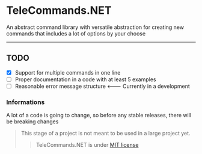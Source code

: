 # TeleCommands.NET
An abstract command library with versatile abstraction for creating new commands that includes a lot of options by your choose

---
## TODO
- [x] Support for multiple commands in one line
- [ ] Proper documentation in a code with at least 5 examples
- [ ] Reasonable error message structure <--- Currently in a development

### Informations
A lot of a code is going to change, so before any stable releases, there will be breaking changes
>This stage of a project is not meant to be used in a large project yet.
>>TeleCommands.NET is under [MIT license](https://github.com/TeleApplications/TeleCommands.NET/blob/master/LICENSE.txt)
